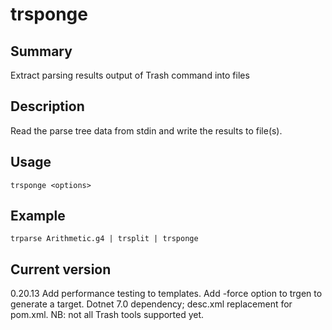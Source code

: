 # trsponge

## Summary

Extract parsing results output of Trash command into files

## Description

Read the parse tree data from stdin and write the
results to file(s).

## Usage

    trsponge <options>

## Example

    trparse Arithmetic.g4 | trsplit | trsponge

## Current version

0.20.13 Add performance testing to templates. Add -force option to trgen to generate a target. Dotnet 7.0 dependency; desc.xml replacement for pom.xml. NB: not all Trash tools supported yet.
